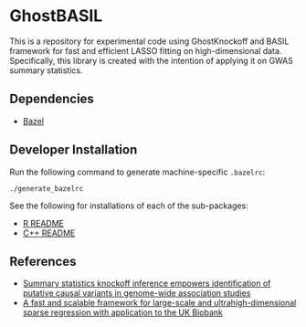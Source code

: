 # GhostBASIL

This is a repository for experimental code using GhostKnockoff and BASIL framework
for fast and efficient LASSO fitting on high-dimensional data.
Specifically, this library is created with the intention of applying it on GWAS summary statistics.

## Dependencies

- [Bazel](https://docs.bazel.build/versions/main/install.html)

## Developer Installation

Run the following command to generate machine-specific `.bazelrc`:
```
./generate_bazelrc
```

See the following for installations of each of the sub-packages:
- [R README](R/README.md)
- [C++ README](ghostbasil/README.md)

## References

- [Summary statistics knockoff inference empowers identification of putative causal variants in genome-wide association studies](https://www.biorxiv.org/content/10.1101/2021.12.06.471440v1)
- [A fast and scalable framework for large-scale and ultrahigh-dimensional sparse regression with application to the UK Biobank](https://journals.plos.org/plosgenetics/article?id=10.1371/journal.pgen.1009141)
